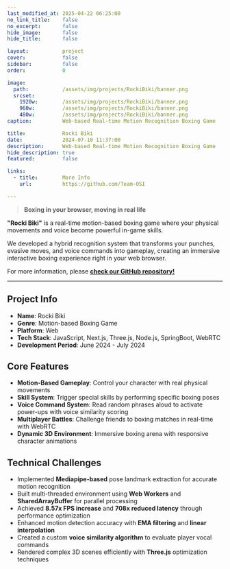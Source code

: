 ```yaml
---
last_modified_at: 2025-04-22 06:25:00
no_link_title:    false
no_excerpt:       false
hide_image:       false
hide_title:       false

layout:           project
cover:            false
sidebar:          false
order:            0

image:
  path:           /assets/img/projects/RockiBiki/banner.png
  srcset:
    1920w:        /assets/img/projects/RockiBiki/banner.png
    960w:         /assets/img/projects/RockiBiki/banner.png
    480w:         /assets/img/projects/RockiBiki/banner.png
caption:          Web-based Real-time Motion Recognition Boxing Game

title:            Rocki Biki
date:             2024-07-10 11:37:00
description:      Web-based Real-time Motion Recognition Boxing Game
hide_description: true
featured:         false

links:
  - title:        More Info
    url:          https://github.com/Team-OSI

---
```


> **Boxing in your browser, moving in real life**

**"Rocki Biki"** is a real-time motion-based boxing game where your physical movements and voice become powerful in-game skills.

We developed a hybrid recognition system that transforms your punches, evasive moves, and voice commands into gameplay, 
creating an immersive interactive boxing experience right in your web browser.

For more information, please [**check our GitHub repository!**](https://github.com/Team-OSI)

---
## Project Info

- **Name**: Rocki Biki
- **Genre**: Motion-based Boxing Game
- **Platform**: Web
- **Tech Stack**: JavaScript, Next.js, Three.js, Node.js, SpringBoot, WebRTC
- **Development Period**: June 2024 - July 2024

## Core Features

- **Motion-Based Gameplay**: Control your character with real physical movements
- **Skill System**: Trigger special skills by performing specific boxing poses
- **Voice Command System**: Read random phrases aloud to activate power-ups with voice similarity scoring
- **Multiplayer Battles**: Challenge friends to boxing matches in real-time with WebRTC
- **Dynamic 3D Environment**: Immersive boxing arena with responsive character animations

## Technical Challenges
- Implemented **Mediapipe-based** pose landmark extraction for accurate motion recognition
- Built multi-threaded environment using **Web Workers** and **SharedArrayBuffer** for parallel processing
- Achieved **8.57x FPS increase** and **708x reduced latency** through performance optimization
- Enhanced motion detection accuracy with **EMA filtering** and **linear interpolation**
- Created a custom **voice similarity algorithm** to evaluate player vocal commands
- Rendered complex 3D scenes efficiently with **Three.js** optimization techniques